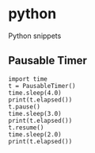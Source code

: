 # python
Python snippets
## Pausable Timer
```
import time
t = PausableTimer()
time.sleep(4.0)
print(t.elapsed())
t.pause()
time.sleep(3.0)
print(t.elapsed())
t.resume()
time.sleep(2.0)
print(t.elapsed())
```
